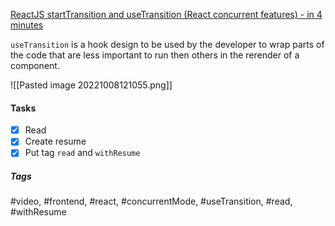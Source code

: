 [ReactJS startTransition and useTransition (React concurrent features) - in 4 minutes](https://www.youtube.com/watch?v=E4Eta9wh0hQ&ab_channel=BasaratCodes)


`useTransition` is a hook design to be used by the developer to wrap parts of the code that are less important to run then others in the rerender of a component.

![[Pasted image 20221008121055.png]]


#### Tasks
- [x] Read
- [x] Create resume
- [x] Put tag `read` and `withResume`

##### Tags
#video, #frontend, #react, #concurrentMode,  #useTransition, #read, #withResume 
